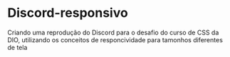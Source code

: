 # Discord-responsivo
Criando uma reprodução do Discord para o desafio do curso de CSS da DIO, utilizando os conceitos de responcividade para tamonhos diferentes de tela
